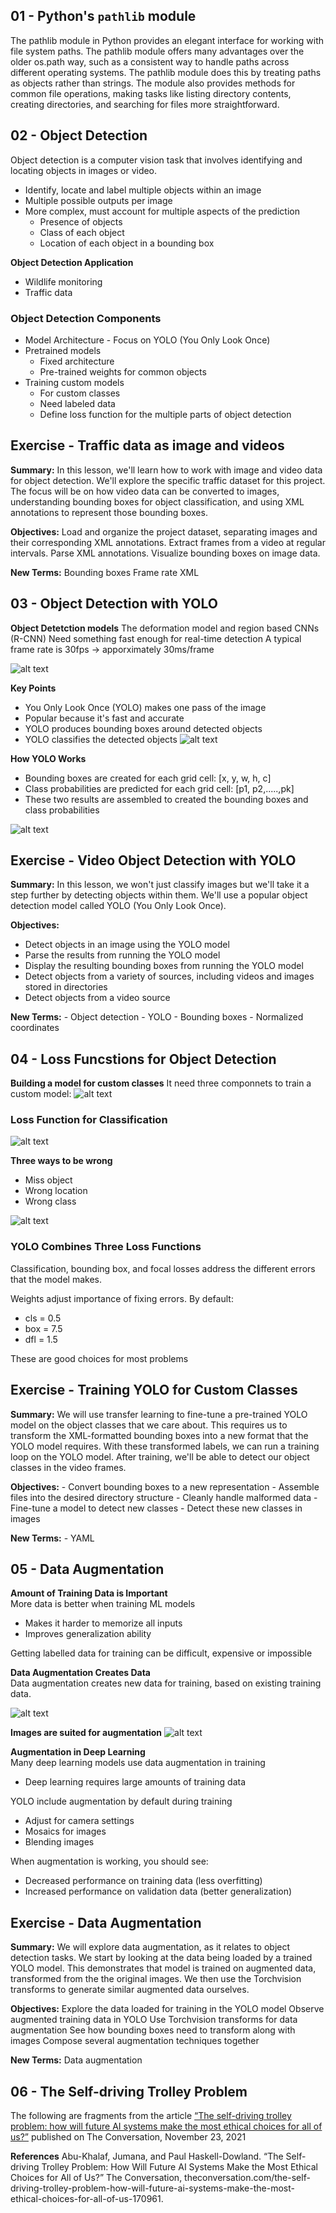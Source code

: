 ## 01 - Python's `pathlib` module
 
The pathlib module in Python provides an elegant interface for working with file system paths. The pathlib module offers many advantages over the older os.path way, such as a consistent way to handle paths across different operating systems. The pathlib module does this by treating paths as objects rather than strings. The module also provides methods for common file operations, making tasks like listing directory contents, creating directories, and searching for files more straightforward.

## 02 - Object Detection
Object detection is a computer vision task that involves identifying and locating objects in images or video.

* Identify, locate and label multiple objects within an image
* Multiple possible outputs per image
* More complex, must account for multiple aspects of the prediction
   * Presence of objects
   * Class of each object
   * Location of each object in a bounding box

**Object Detection Application**
* Wildlife monitoring 
* Traffic data

### Object Detection Components
* Model Architecture - Focus on YOLO (You Only Look Once)
* Pretrained models 
     - Fixed architecture
     - Pre-trained weights for common objects
* Training custom models
    - For custom classes
    - Need labeled data
    - Define loss function for the multiple parts of object detection


## Exercise - Traffic data as image and videos

**Summary:** In this lesson, we'll learn how to work with image and video data for object detection. We'll explore the specific traffic dataset for this project. The focus will be on how video data can be converted to images, understanding bounding boxes for object classification, and using XML annotations to represent those bounding boxes.

**Objectives:**
Load and organize the project dataset, separating images and their corresponding XML annotations.
Extract frames from a video at regular intervals.
Parse XML annotations.
Visualize bounding boxes on image data.

**New Terms:**
Bounding boxes
Frame rate
XML

## 03 - Object Detection with YOLO
**Object Detetction models**
The deformation model and region based CNNs (R-CNN)
Need something fast enough for real-time detection
A typical frame rate is 30fps -> apporximately 30ms/frame

![alt text](Images/image.png)

**Key Points**
* You Only Look Once (YOLO) makes one pass of the image
* Popular because it's fast and accurate
* YOLO produces bounding boxes around detected objects
* YOLO classifies the detected objects
![alt text](Images/image-1.png)

**How YOLO Works**
* Bounding boxes are created for each grid cell: [x, y, w, h, c]
* Class probabilities are predicted for each grid cell: [p1, p2,.....,pk]
* These two results are assembled to created the bounding boxes and class probabilities

![alt text](Images/image-2.png)

## Exercise - Video Object Detection with YOLO

**Summary:** In this lesson, we won't just classify images but we'll take it a step further by detecting objects within them. We'll use a popular object detection model called YOLO (You Only Look Once).

**Objectives:**
* Detect objects in an image using the YOLO model
* Parse the results from running the YOLO model
* Display the resulting bounding boxes from running the YOLO model
* Detect objects from a variety of sources, including videos and images stored in directories
* Detect objects from a video source

**New Terms:** - Object detection - YOLO - Bounding boxes - Normalized coordinates

## 04 - Loss Funcstions for Object Detection
**Building a model for custom classes**
It need three componnets to train a custom model:
![alt text](Images/image-3.png)

### Loss Function for Classification
![alt text](Images/image-4.png)

**Three ways to be wrong**
* Miss object
* Wrong location
* Wrong class

![alt text](Images/image-5.png)

### YOLO Combines Three Loss Functions
Classification, bounding box, and focal losses address the different errors that the model makes. 

Weights adjust importance of fixing errors. By default:
* cls = 0.5
* box = 7.5
* dfl = 1.5

These are good choices for most problems

## Exercise - Training YOLO for Custom Classes

**Summary:** We will use transfer learning to fine-tune a pre-trained YOLO model on the object classes that we care about. This requires us to transform the XML-formatted bounding boxes into a new format that the YOLO model requires. With these transformed labels, we can run a training loop on the YOLO model. After training, we'll be able to detect our object classes in the video frames.

**Objectives:** - Convert bounding boxes to a new representation - Assemble files into the desired directory structure - Cleanly handle malformed data - Fine-tune a model to detect new classes - Detect these new classes in images

**New Terms:** - YAML

## 05 - Data Augmentation
**Amount of Training Data is Important**\
More data is better when training ML models
* Makes it harder to memorize all inputs
* Improves generalization ability

Getting labelled data for training can be difficult, expensive or impossible

**Data Augmentation Creates Data**\
Data augmentation creates new data for training, based on existing training data.

![alt text](Images/image-6.png)

**Images are suited for augmentation**
![alt text](Images/image-7.png)

**Augmentation in Deep Learning**\
Many deep learning models use data augmentation in training
* Deep learning requires large amounts of training data

YOLO include augmentation by default during training
* Adjust for camera settings
* Mosaics for images
* Blending images

When augmentation is working, you should see:
* Decreased performance on training data (less overfitting)
* Increased performance on validation data (better generalization)

## Exercise - Data Augmentation

**Summary:** We will explore data augmentation, as it relates to object detection tasks. We start by looking at the data being loaded by a trained YOLO model. This demonstrates that model is trained on augmented data, transformed from the the original images. We then use the Torchvision transforms to generate similar augmented data ourselves.

**Objectives:**
Explore the data loaded for training in the YOLO model
Observe augmented training data in YOLO
Use Torchvision transforms for data augmentation
See how bounding boxes need to transform along with images
Compose several augmentation techniques together

**New Terms:**
Data augmentation

## 06 - The Self-driving Trolley Problem
The following are fragments from the article [“The self-driving trolley problem: how will future AI systems make the most ethical choices for all of us?”](https://theconversation.com/the-self-driving-trolley-problem-how-will-future-ai-systems-make-the-most-ethical-choices-for-all-of-us-170961) published on The Conversation, November 23, 2021

**References**
Abu-Khalaf, Jumana, and Paul Haskell-Dowland. “The Self-driving Trolley Problem: How Will Future AI Systems Make the Most Ethical Choices for All of Us?” The Conversation, theconversation.com/the-self-driving-trolley-problem-how-will-future-ai-systems-make-the-most-ethical-choices-for-all-of-us-170961.